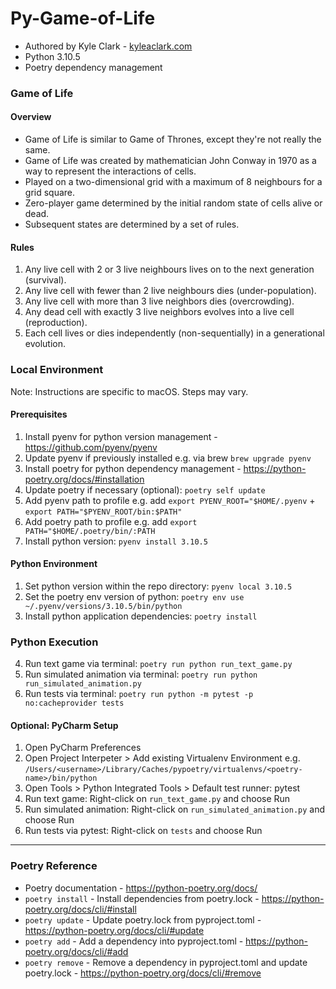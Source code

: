 # Py-Game-of-Life

- Authored by Kyle Clark - [kyleaclark.com](https://kyleaclark.com)
- Python 3.10.5
- Poetry dependency management

### Game of Life

#### Overview

- Game of Life is similar to Game of Thrones, except they're not really the same.
- Game of Life was created by mathematician John Conway in 1970 as a way to represent the interactions of cells.
- Played on a two-dimensional grid with a maximum of 8 neighbours for a grid square.
- Zero-player game determined by the initial random state of cells alive or dead.  
- Subsequent states are determined by a set of rules.

#### Rules

1. Any live cell with 2 or 3 live neighbours lives on to the next generation (survival).
2. Any live cell with fewer than 2 live neighbours dies (under-population).
3. Any live cell with more than 3 live neighbors dies (overcrowding).
4. Any dead cell with exactly 3 live neighbors evolves into a live cell (reproduction).
5. Each cell lives or dies independently (non-sequentially) in a generational evolution.


### Local Environment

Note: Instructions are specific to macOS. Steps may vary.

#### Prerequisites

1. Install pyenv for python version management - https://github.com/pyenv/pyenv
2. Update pyenv if previously installed e.g. via brew `brew upgrade pyenv`
3. Install poetry for python dependency management - https://python-poetry.org/docs/#installation
4. Update poetry if necessary (optional): `poetry self update`
4. Add pyenv path to profile e.g. add `export PYENV_ROOT="$HOME/.pyenv` + `export PATH="$PYENV_ROOT/bin:$PATH"`
5. Add poetry path to profile e.g. add `export PATH="$HOME/.poetry/bin/:PATH`
6. Install python version: `pyenv install 3.10.5`

#### Python Environment

1. Set python version within the repo directory: `pyenv local 3.10.5`
2. Set the poetry env version of python: `poetry env use ~/.pyenv/versions/3.10.5/bin/python`
3. Install python application dependencies: `poetry install`
   
### Python Execution
4. Run text game via terminal: `poetry run python run_text_game.py`
5. Run simulated animation via terminal: `poetry run python run_simulated_animation.py`   
5. Run tests via terminal: `poetry run python -m pytest -p no:cacheprovider tests`

#### Optional: PyCharm Setup

1. Open PyCharm Preferences
2. Open Project Interpeter > Add existing Virtualenv Environment e.g. `/Users/<username>/Library/Caches/pypoetry/virtualenvs/<poetry-name>/bin/python`
3. Open Tools > Python Integrated Tools > Default test runner: pytest
4. Run text game: Right-click on `run_text_game.py` and choose Run
5. Run simulated animation: Right-click on `run_simulated_animation.py` and choose Run
6. Run tests via pytest: Right-click on `tests` and choose Run

___

### Poetry Reference

- Poetry documentation - https://python-poetry.org/docs/
- `poetry install` - Install dependencies from poetry.lock - https://python-poetry.org/docs/cli/#install
- `poetry update` - Update poetry.lock from pyproject.toml - https://python-poetry.org/docs/cli/#update
- `poetry add` - Add a dependency into pyproject.toml - https://python-poetry.org/docs/cli/#add
- `poetry remove` - Remove a dependency in pyproject.toml and update poetry.lock - https://python-poetry.org/docs/cli/#remove
